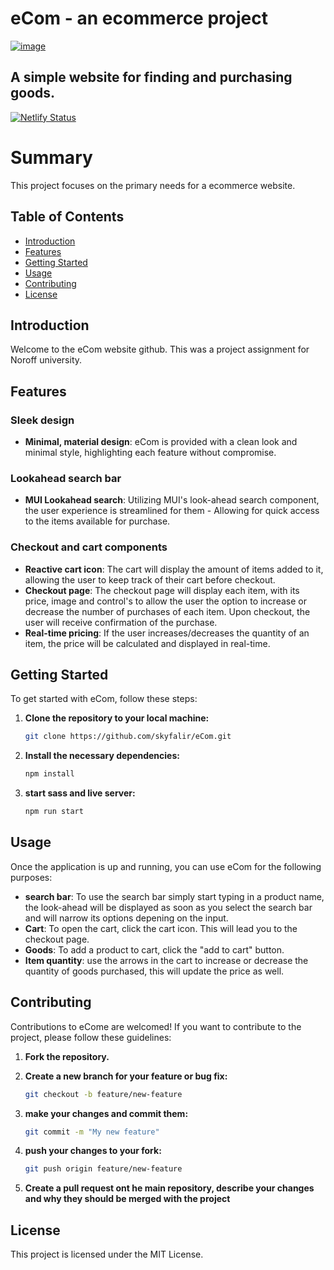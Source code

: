 # eCom - an ecommerce project
[![image](https://i.gyazo.com/240457d6b5c19729ca4b6810349bc38c.jpg)](https://lighthearted-frangipane-039922.netlify.app)
## A simple website for finding and purchasing goods.
[![Netlify Status](https://api.netlify.com/api/v1/badges/293a5253-497a-411d-8332-289043ad976e/deploy-status)](https://app.netlify.com/sites/lighthearted-frangipane-039922/deploys)


# Summary

This project focuses on the primary needs for a ecommerce website.

## Table of Contents

- [Introduction](#introduction)
- [Features](#features)
- [Getting Started](#getting-started)
- [Usage](#usage)
- [Contributing](#contributing)
- [License](#license)

## Introduction

Welcome to the eCom website github.
This was a project assignment for Noroff university.

## Features

### Sleek design

- **Minimal, material design**: eCom is provided with a clean look and minimal style, highlighting each feature without compromise.

### Lookahead search bar

- **MUI Lookahead search**: Utilizing MUI's look-ahead search component, the user experience is streamlined for them - Allowing for quick access to the items available for purchase.

### Checkout and cart components

- **Reactive cart icon**:  The cart will display the amount of items added to it, allowing the user to keep track of their cart before checkout.
- **Checkout page**: The checkout page will display each item, with its price, image and control's to allow the user the option to increase or decrease the number of purchases of each item. Upon checkout, the user will receive confirmation of the purchase.
- **Real-time pricing**: If the user increases/decreases the quantity of an item, the price will be calculated and displayed in real-time.

## Getting Started

To get started with eCom, follow these steps:

1. **Clone the repository to your local machine:**

   ```bash
   git clone https://github.com/skyfalir/eCom.git
   ```

2. **Install the necessary dependencies:**

    ```bash
    npm install
    ```

3. **start sass and live server:**

    ```bash
    npm run start
    ```

## Usage

Once the application is up and running, you can use eCom for the following purposes:

- **search bar**: To use the search bar simply start typing in a product name, the look-ahead will be displayed as soon as you select the search bar and will narrow its options depening on the input.
- **Cart**: To open the cart, click the cart icon. This will lead you to the checkout page.
- **Goods**: To add a product to cart, click the "add to cart" button.
- **Item quantity**: use the arrows in the cart to increase or decrease the quantity of goods purchased, this will update the price as well.

## Contributing

Contributions to eCome are welcomed! If you want to contribute to the project, please follow these guidelines:

1. **Fork the repository.**

2. **Create a new branch for your feature or bug fix:**

   ```bash
   git checkout -b feature/new-feature
   ```

2. **make your changes and commit them:**

    ```bash
    git commit -m "My new feature"
    ```

4. **push your changes to your fork:**

    ```bash
    git push origin feature/new-feature
    ```

5. **Create a pull request ont he main repository, describe your changes and why they should be merged with the project**

## License
This project is licensed under the MIT License.
